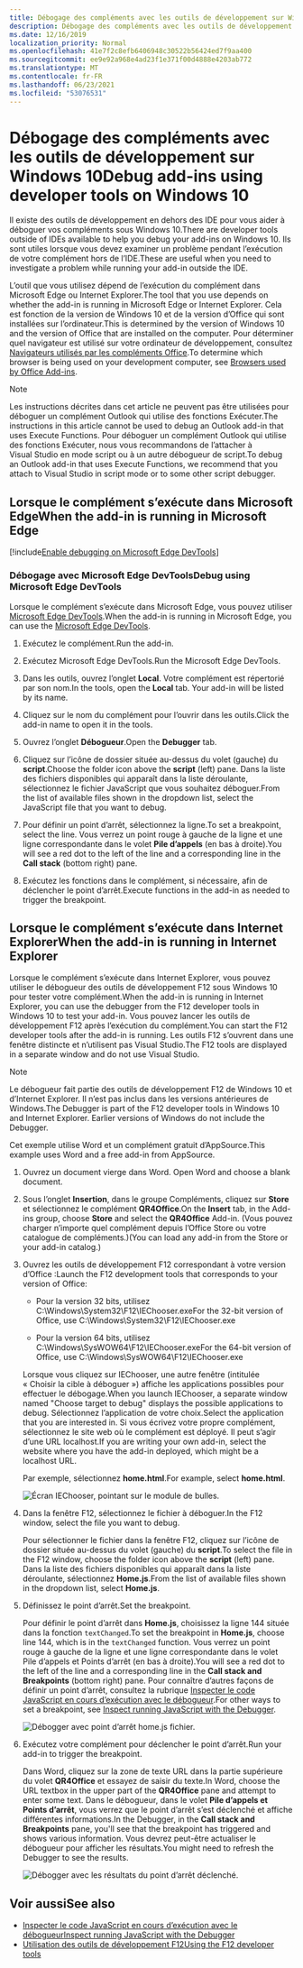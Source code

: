 ```yaml
---
title: Débogage des compléments avec les outils de développement sur Windows 10
description: Débogage des compléments avec les outils de développement Microsoft Edge sur Windows 10
ms.date: 12/16/2019
localization_priority: Normal
ms.openlocfilehash: 41e7f2c8efb6406948c30522b56424ed7f9aa400
ms.sourcegitcommit: ee9e92a968e4ad23f1e371f00d4888e4203ab772
ms.translationtype: MT
ms.contentlocale: fr-FR
ms.lasthandoff: 06/23/2021
ms.locfileid: "53076531"
---
```

# <a name="debug-add-ins-using-developer-tools-on-windows-10"></a><span data-ttu-id="50bfc-103">Débogage des compléments avec les outils de développement sur Windows 10</span><span class="sxs-lookup"><span data-stu-id="50bfc-103">Debug add-ins using developer tools on Windows 10</span></span>

<span data-ttu-id="50bfc-104">Il existe des outils de développement en dehors des IDE pour vous aider à déboguer vos compléments sous Windows 10.</span><span class="sxs-lookup"><span data-stu-id="50bfc-104">There are developer tools outside of IDEs available to help you debug your add-ins on Windows 10.</span></span> <span data-ttu-id="50bfc-105">Ils sont utiles lorsque vous devez examiner un problème pendant l’exécution de votre complément hors de l’IDE.</span><span class="sxs-lookup"><span data-stu-id="50bfc-105">These are useful when you need to investigate a problem while running your add-in outside the IDE.</span></span>

<span data-ttu-id="50bfc-106">L’outil que vous utilisez dépend de l’exécution du complément dans Microsoft Edge ou Internet Explorer.</span><span class="sxs-lookup"><span data-stu-id="50bfc-106">The tool that you use depends on whether the add-in is running in Microsoft Edge or Internet Explorer.</span></span> <span data-ttu-id="50bfc-107">Cela est fonction de la version de Windows 10 et de la version d’Office qui sont installées sur l’ordinateur.</span><span class="sxs-lookup"><span data-stu-id="50bfc-107">This is determined by the version of Windows 10 and the version of Office that are installed on the computer.</span></span> <span data-ttu-id="50bfc-108">Pour déterminer quel navigateur est utilisé sur votre ordinateur de développement, consultez [Navigateurs utilisés par les compléments Office](../concepts/browsers-used-by-office-web-add-ins.md).</span><span class="sxs-lookup"><span data-stu-id="50bfc-108">To determine which browser is being used on your development computer, see [Browsers used by Office Add-ins](../concepts/browsers-used-by-office-web-add-ins.md).</span></span>

> [!NOTE]
> <span data-ttu-id="50bfc-109">Les instructions décrites dans cet article ne peuvent pas être utilisées pour déboguer un complément Outlook qui utilise des fonctions Exécuter.</span><span class="sxs-lookup"><span data-stu-id="50bfc-109">The instructions in this article cannot be used to debug an Outlook add-in that uses Execute Functions.</span></span> <span data-ttu-id="50bfc-110">Pour déboguer un complément Outlook qui utilise des fonctions Exécuter, nous vous recommandons de l’attacher à Visual Studio en mode script ou à un autre débogueur de script.</span><span class="sxs-lookup"><span data-stu-id="50bfc-110">To debug an Outlook add-in that uses Execute Functions, we recommend that you attach to Visual Studio in script mode or to some other script debugger.</span></span>

## <a name="when-the-add-in-is-running-in-microsoft-edge"></a><span data-ttu-id="50bfc-111">Lorsque le complément s’exécute dans Microsoft Edge</span><span class="sxs-lookup"><span data-stu-id="50bfc-111">When the add-in is running in Microsoft Edge</span></span>

[!include[Enable debugging on Microsoft Edge DevTools](../includes/enable-debugging-on-edge-devtools.md)]

### <a name="debug-using-microsoft-edge-devtools"></a><span data-ttu-id="50bfc-112">Débogage avec Microsoft Edge DevTools</span><span class="sxs-lookup"><span data-stu-id="50bfc-112">Debug using Microsoft Edge DevTools</span></span>

<span data-ttu-id="50bfc-113">Lorsque le complément s’exécute dans Microsoft Edge, vous pouvez utiliser [Microsoft Edge DevTools](https://www.microsoft.com/p/microsoft-edge-devtools-preview/9mzbfrmz0mnj?activetab=pivot%3Aoverviewtab).</span><span class="sxs-lookup"><span data-stu-id="50bfc-113">When the add-in is running in Microsoft Edge, you can use the [Microsoft Edge DevTools](https://www.microsoft.com/p/microsoft-edge-devtools-preview/9mzbfrmz0mnj?activetab=pivot%3Aoverviewtab).</span></span>

1. <span data-ttu-id="50bfc-114">Exécutez le complément.</span><span class="sxs-lookup"><span data-stu-id="50bfc-114">Run the add-in.</span></span>

2. <span data-ttu-id="50bfc-115">Exécutez Microsoft Edge DevTools.</span><span class="sxs-lookup"><span data-stu-id="50bfc-115">Run the Microsoft Edge DevTools.</span></span>

3. <span data-ttu-id="50bfc-116">Dans les outils, ouvrez l’onglet **Local**. Votre complément est répertorié par son nom.</span><span class="sxs-lookup"><span data-stu-id="50bfc-116">In the tools, open the **Local** tab. Your add-in will be listed by its name.</span></span>

4. <span data-ttu-id="50bfc-117">Cliquez sur le nom du complément pour l’ouvrir dans les outils.</span><span class="sxs-lookup"><span data-stu-id="50bfc-117">Click the add-in name to open it in the tools.</span></span>

5. <span data-ttu-id="50bfc-118">Ouvrez l’onglet **Débogueur**.</span><span class="sxs-lookup"><span data-stu-id="50bfc-118">Open the **Debugger** tab.</span></span> 

6. <span data-ttu-id="50bfc-119">Cliquez sur l’icône de dossier située au-dessus du volet (gauche) du **script**.</span><span class="sxs-lookup"><span data-stu-id="50bfc-119">Choose the folder icon above the **script** (left) pane.</span></span> <span data-ttu-id="50bfc-120">Dans la liste des fichiers disponibles qui apparaît dans la liste déroulante, sélectionnez le fichier JavaScript que vous souhaitez déboguer.</span><span class="sxs-lookup"><span data-stu-id="50bfc-120">From the list of available files shown in the dropdown list, select the JavaScript file that you want to debug.</span></span>

7. <span data-ttu-id="50bfc-121">Pour définir un point d’arrêt, sélectionnez la ligne.</span><span class="sxs-lookup"><span data-stu-id="50bfc-121">To set a breakpoint, select the line.</span></span> <span data-ttu-id="50bfc-122">Vous verrez un point rouge à gauche de la ligne et une ligne correspondante dans le volet **Pile d’appels** (en bas à droite).</span><span class="sxs-lookup"><span data-stu-id="50bfc-122">You will see a red dot to the left of the line and a corresponding line in the **Call stack** (bottom right) pane.</span></span>

8. <span data-ttu-id="50bfc-123">Exécutez les fonctions dans le complément, si nécessaire, afin de déclencher le point d’arrêt.</span><span class="sxs-lookup"><span data-stu-id="50bfc-123">Execute functions in the add-in as needed to trigger the breakpoint.</span></span>

## <a name="when-the-add-in-is-running-in-internet-explorer"></a><span data-ttu-id="50bfc-124">Lorsque le complément s’exécute dans Internet Explorer</span><span class="sxs-lookup"><span data-stu-id="50bfc-124">When the add-in is running in Internet Explorer</span></span>

<span data-ttu-id="50bfc-125">Lorsque le complément s’exécute dans Internet Explorer, vous pouvez utiliser le débogueur des outils de développement F12 sous Windows 10 pour tester votre complément.</span><span class="sxs-lookup"><span data-stu-id="50bfc-125">When the add-in is running in Internet Explorer, you can use the debugger from the F12 developer tools in Windows 10 to test your add-in.</span></span> <span data-ttu-id="50bfc-126">Vous pouvez lancer les outils de développement F12 après l’exécution du complément.</span><span class="sxs-lookup"><span data-stu-id="50bfc-126">You can start the F12 developer tools after the add-in is running.</span></span> <span data-ttu-id="50bfc-127">Les outils F12 s’ouvrent dans une fenêtre distincte et n’utilisent pas Visual Studio.</span><span class="sxs-lookup"><span data-stu-id="50bfc-127">The F12 tools are displayed in a separate window and do not use Visual Studio.</span></span>

> [!NOTE]
> <span data-ttu-id="50bfc-p107">Le débogueur fait partie des outils de développement F12 de Windows 10 et d’Internet Explorer. Il n’est pas inclus dans les versions antérieures de Windows.</span><span class="sxs-lookup"><span data-stu-id="50bfc-p107">The Debugger is part of the F12 developer tools in Windows 10 and Internet Explorer. Earlier versions of Windows do not include the Debugger.</span></span> 

<span data-ttu-id="50bfc-130">Cet exemple utilise Word et un complément gratuit d’AppSource.</span><span class="sxs-lookup"><span data-stu-id="50bfc-130">This example uses Word and a free add-in from AppSource.</span></span>

1. <span data-ttu-id="50bfc-131">Ouvrez un document vierge dans Word. </span><span class="sxs-lookup"><span data-stu-id="50bfc-131">Open Word and choose a blank document.</span></span> 
    
2. <span data-ttu-id="50bfc-132">Sous l’onglet **Insertion**, dans le groupe Compléments, cliquez sur **Store** et sélectionnez le complément **QR4Office**.</span><span class="sxs-lookup"><span data-stu-id="50bfc-132">On the **Insert** tab, in the Add-ins group, choose **Store** and select the **QR4Office** Add-in.</span></span> <span data-ttu-id="50bfc-133">(Vous pouvez charger n’importe quel complément depuis l’Office Store ou votre catalogue de compléments.)</span><span class="sxs-lookup"><span data-stu-id="50bfc-133">(You can load any add-in from the Store or your add-in catalog.)</span></span>
    
3. <span data-ttu-id="50bfc-134">Ouvrez les outils de développement F12 correspondant à votre version d’Office :</span><span class="sxs-lookup"><span data-stu-id="50bfc-134">Launch the F12 development tools that corresponds to your version of Office:</span></span>
    
   - <span data-ttu-id="50bfc-135">Pour la version 32 bits, utilisez C:\Windows\System32\F12\IEChooser.exe</span><span class="sxs-lookup"><span data-stu-id="50bfc-135">For the 32-bit version of Office, use C:\Windows\System32\F12\IEChooser.exe</span></span>
    
   - <span data-ttu-id="50bfc-136">Pour la version 64 bits, utilisez C:\Windows\SysWOW64\F12\IEChooser.exe</span><span class="sxs-lookup"><span data-stu-id="50bfc-136">For the 64-bit version of Office, use C:\Windows\SysWOW64\F12\IEChooser.exe</span></span>
    
   <span data-ttu-id="50bfc-137">Lorsque vous cliquez sur IEChooser, une autre fenêtre (intitulée « Choisir la cible à déboguer ») affiche les applications possibles pour effectuer le débogage.</span><span class="sxs-lookup"><span data-stu-id="50bfc-137">When you launch IEChooser, a separate window named "Choose target to debug" displays the possible applications to debug.</span></span> <span data-ttu-id="50bfc-138">Sélectionnez l’application de votre choix.</span><span class="sxs-lookup"><span data-stu-id="50bfc-138">Select the application that you are interested in.</span></span> <span data-ttu-id="50bfc-139">Si vous écrivez votre propre complément, sélectionnez le site web où le complément est déployé. Il peut s’agir d’une URL localhost.</span><span class="sxs-lookup"><span data-stu-id="50bfc-139">If you are writing your own add-in, select the website where you have the add-in deployed, which might be a localhost URL.</span></span> 
    
   <span data-ttu-id="50bfc-140">Par exemple, sélectionnez **home.html**.</span><span class="sxs-lookup"><span data-stu-id="50bfc-140">For example, select **home.html**.</span></span> 
    
   ![Écran IEChooser, pointant sur le module de bulles.](../images/choose-target-to-debug.png)

4. <span data-ttu-id="50bfc-142">Dans la fenêtre F12, sélectionnez le fichier à déboguer.</span><span class="sxs-lookup"><span data-stu-id="50bfc-142">In the F12 window, select the file you want to debug.</span></span>
    
   <span data-ttu-id="50bfc-143">Pour sélectionner le fichier dans la fenêtre F12, cliquez sur l’icône de dossier située au-dessus du volet (gauche) du **script**.</span><span class="sxs-lookup"><span data-stu-id="50bfc-143">To select the file in the F12 window, choose the folder icon above the **script** (left) pane.</span></span> <span data-ttu-id="50bfc-144">Dans la liste des fichiers disponibles qui apparaît dans la liste déroulante, sélectionnez **Home.js**.</span><span class="sxs-lookup"><span data-stu-id="50bfc-144">From the list of available files shown in the dropdown list, select **Home.js**.</span></span>
    
5. <span data-ttu-id="50bfc-145">Définissez le point d’arrêt.</span><span class="sxs-lookup"><span data-stu-id="50bfc-145">Set the breakpoint.</span></span>
    
   <span data-ttu-id="50bfc-146">Pour définir le point d’arrêt dans **Home.js**, choisissez la ligne 144 située dans la fonction `textChanged`.</span><span class="sxs-lookup"><span data-stu-id="50bfc-146">To set the breakpoint in **Home.js**, choose line 144, which is in the  `textChanged` function.</span></span> <span data-ttu-id="50bfc-147">Vous verrez un point rouge à gauche de la ligne et une ligne correspondante dans le volet Pile d’appels et Points d’arrêt (en bas à droite).</span><span class="sxs-lookup"><span data-stu-id="50bfc-147">You will see a red dot to the left of the line and a corresponding line in the **Call stack and Breakpoints** (bottom right) pane.</span></span> <span data-ttu-id="50bfc-148">Pour connaître d’autres façons de définir un point d’arrêt, consultez la rubrique [Inspecter le code JavaScript en cours d’exécution avec le débogueur](/previous-versions/windows/internet-explorer/ie-developer/samples/dn255007(v=vs.85)).</span><span class="sxs-lookup"><span data-stu-id="50bfc-148">For other ways to set a breakpoint, see [Inspect running JavaScript with the Debugger](/previous-versions/windows/internet-explorer/ie-developer/samples/dn255007(v=vs.85)).</span></span> 
    
   ![Débogger avec point d’arrêt home.js fichier.](../images/debugger-home-js-02.png)

6. <span data-ttu-id="50bfc-150">Exécutez votre complément pour déclencher le point d’arrêt.</span><span class="sxs-lookup"><span data-stu-id="50bfc-150">Run your add-in to trigger the breakpoint.</span></span>
    
   <span data-ttu-id="50bfc-151">Dans Word, cliquez sur la zone de texte URL dans la partie supérieure du volet **QR4Office** et essayez de saisir du texte.</span><span class="sxs-lookup"><span data-stu-id="50bfc-151">In Word, choose the URL textbox in the upper part of the **QR4Office** pane and attempt to enter some text.</span></span> <span data-ttu-id="50bfc-152">Dans le débogueur, dans le volet **Pile d’appels et Points d’arrêt**, vous verrez que le point d’arrêt s’est déclenché et affiche différentes informations.</span><span class="sxs-lookup"><span data-stu-id="50bfc-152">In the Debugger, in the **Call stack and Breakpoints** pane, you'll see that the breakpoint has triggered and shows various information.</span></span> <span data-ttu-id="50bfc-153">Vous devrez peut-être actualiser le débogueur pour afficher les résultats.</span><span class="sxs-lookup"><span data-stu-id="50bfc-153">You might need to refresh the Debugger to see the results.</span></span>
    
   ![Débogger avec les résultats du point d’arrêt déclenché.](../images/debugger-home-js-01.png)


## <a name="see-also"></a><span data-ttu-id="50bfc-155">Voir aussi</span><span class="sxs-lookup"><span data-stu-id="50bfc-155">See also</span></span>

- <span data-ttu-id="50bfc-156">[Inspecter le code JavaScript en cours d’exécution avec le débogueur](/previous-versions/windows/internet-explorer/ie-developer/samples/dn255007(v=vs.85))</span><span class="sxs-lookup"><span data-stu-id="50bfc-156">[Inspect running JavaScript with the Debugger](/previous-versions/windows/internet-explorer/ie-developer/samples/dn255007(v=vs.85))</span></span>
- <span data-ttu-id="50bfc-157">[Utilisation des outils de développement F12](/previous-versions/windows/internet-explorer/ie-developer/samples/bg182326(v=vs.85))</span><span class="sxs-lookup"><span data-stu-id="50bfc-157">[Using the F12 developer tools](/previous-versions/windows/internet-explorer/ie-developer/samples/bg182326(v=vs.85))</span></span>
